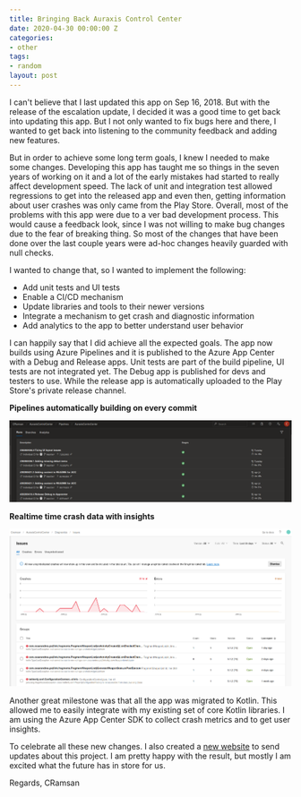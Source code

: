 ```yaml
---
title: Bringing Back Auraxis Control Center
date: 2020-04-30 00:00:00 Z
categories:
- other
tags:
- random
layout: post
---
```


I can't believe that I last updated this app on Sep 16, 2018. But with the release of the escalation update, I decided it was a good time to get back into updating this app. But I not only wanted to fix bugs here and there, I wanted to get back into listening to the community feedback and adding new features.

But in order to achieve some long term goals, I knew I needed to make some changes. Developing this app has taught me so things in the seven years of working on it and a lot of the early mistakes had started to really affect development speed. The lack of unit and integration test allowed regressions to get into the released app and even then, getting information about user crashes was only came from the Play Store. Overall, most of the problems with this app were due to a ver bad development process. This would cause a feedback look, since I was not willing to make bug changes due to the fear of breaking thing. So most of the changes that have been done over the last couple years were ad-hoc changes heavily guarded with null checks.

I wanted to change that, so I wanted to implement the following:
- Add unit tests and UI tests
- Enable a CI/CD mechanism
- Update libraries and tools to their newer versions
- Integrate a mechanism to get crash and diagnostic information
- Add analytics to the app to better understand user behavior

I can happily say that I did achieve all the expected goals. The app now builds using Azure Pipelines and it is published to the Azure App Center with a Debug and Release apps. Unit tests are part of the build pipeline, UI tests are not integrated yet. The Debug app is published for devs and testers to use. While the release app is automatically uploaded to the Play Store's private release channel. 

**Pipelines automatically building on every commit**

<img src="/assets/screenshots/2020-04-30 22-03-53-pipeline.png" class="embeddedElement">

**Realtime time crash data with insights**

<img src="/assets/screenshots/2020-04-30 22-05-38-crashes.png" class="embeddedElement">

Another great milestone was that all the app was migrated to Kotlin. This allowed me to easily integrate with my existing set of core Kotlin libraries. I am using the Azure App Center SDK to collect crash metrics and to get user insights. 

To celebrate all these new changes. I also created a [new website](https://cramsan.com/auraxiscontrolcenter-site/) to send updates about this project. I am pretty happy with the result, but mostly I am excited what the future has in store for us.

Regards,
CRamsan